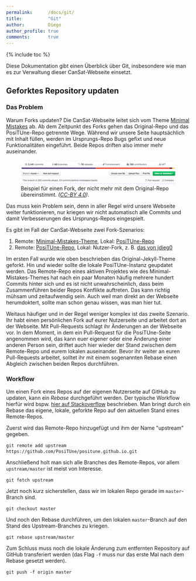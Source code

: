 ```yaml
---
permalink:      /docs/git/
title:          "Git"
author:         Diego
author_profile: true
comments:       true
---
```

{% include toc %}

Diese Dokumentation gibt einen Überblick über Git, insbesondere wie man es zur Verwaltung dieser CanSat-Webseite einsetzt.

## Geforktes Repository updaten

### Das Problem

Warum Forks updaten? Die CanSat-Webseite leitet sich vom Theme [Minimal Mistakes](https://github.com/mmistakes/minimal-mistakes) ab. Ab dem Zeitpunkt des Forks gehen das Original-Repo und das PosiTUne-Repo getrennte Wege. Während wir unsere Seite hauptsächlich mit Inhalt füllen, werden im Ursprungs-Repo Bugs gefixt und neue Funktionalitäten eingeführt. Beide Repos driften also immer mehr auseinander.

<figure>
    <a href="/assets/images/docs/git/github_branch_ahead+behind.png"><img src="/assets/images/docs/git/github_branch_ahead+behind.png" alt="Screenshot eines GitHub-Repos mit dem Hinweis 'This branch is 1 commit ahead, 3 commits behind PosiTUne:master.'"></a>
    <figcaption>Beispiel für einen Fork, der nicht mehr mit dem Original-Repo übereinstimmt. <i>(<a href="https://creativecommons.org/licenses/by/4.0/">CC-BY 4.0</a>)</i>.</figcaption>
</figure>

Das muss kein Problem sein, denn in aller Regel wird unsere Webseite weiter funktionieren, nur kriegen wir nicht automatisch alle Commits und damit Verbesserungen des Ursprungs-Repos eingespielt.

Es gibt im Fall der CanSat-Webseite zwei Fork-Szenarios:

1. Remote: [Minimal-Mistakes-Theme](https://github.com/mmistakes/minimal-mistakes), Lokal: [PosiTUne-Repo](https://github.com/PosiTUne/positune.github.io)
2. Remote: [PosiTUne-Repo](https://github.com/PosiTUne/positune.github.io), Lokal: Nutzer-Fork, z. B. [das von jdieg0](https://github.com/jdieg0/positune.github.io)

Im ersten Fall wurde wie oben beschrieben das Original-Jekyll-Theme geforkt. Hin und wieder sollte die lokale PosiTUne-Instanz geupdatet werden. Das Remote-Repo eines aktiven Projektes wie des Minimal-Mistakes-Themes hat nach ein paar Monaten häufig mehrere hundert Commits hinter sich und es ist nicht unwahrscheinlich, dass beim Zusammenführen beider Repos Konflikte auftreten. Das kann richtig mühsam und zeitaufwendig sein. Auch weil man direkt an der Webseite herumdoktert, sollte man schon genau wissen, was man hier tut.

Weitaus häufiger und in der Regel weniger komplex ist das zweite Szenario. Ihr habt einen persönlichen Fork auf eurer Nutzerseite und arbeitet dort an der Webseite. Mit Pull-Requests schlagt ihr Änderungen an der Webseite vor. In dem Moment, in dem ein Pull-Request für die PosiTUne-Seite angenommen wird, das kann euer eigener oder eine Änderung einer anderen Person sein, driftet auch hier wieder der Stand zwischen dem Remote-Repo und eurem lokalen auseinander. Bevor ihr weiter an euren Pull-Requests arbeitet, solltet ihr mit einem sogenannten Rebase einen Abgleich zwischen beiden Repos durchführen.

### Workflow

Um einen Fork eines Repos auf der eigenen Nutzerseite auf GitHub zu updaten, kann ein *Rebase* durchgeführt werden. Der typische Workflow hierfür wird bspw. [hier auf Stackoverflow](https://stackoverflow.com/a/7244456/7192373) beschrieben. Man bringt durch ein Rebase das eigene, lokale, geforkte Repo auf den aktuellen Stand eines Remote-Repos.

Zuerst wird das Remote-Repo hinzugefügt und ihm der Name "upstream" gegeben.

	git remote add upstream https://github.com/PosiTUne/positune.github.io.git

Anschließend holt man sich alle Branches des Remote-Repos, vor allem ```upstream/master``` ist meist von Interesse.

	git fetch upstream

Jetzt noch kurz sicherstellen, dass wir im lokalen Repo gerade im ```master```-Branch sind.

	git checkout master

Und noch den Rebase durchführen, um den lokalen ```master```-Branch auf den Stand des Upstream-Branches zu kriegen.

	git rebase upstream/master

Zum Schluss muss noch die lokale Änderung zum entfernten Repository auf GitHub transferiert werden (das Flag ```-f``` muss nur das erste Mal nach dem Rebase gesetzt werden).

	git push -f origin master


[comment]: # (### Konflikte)

[comment]: # (## Weiterführende Links)



